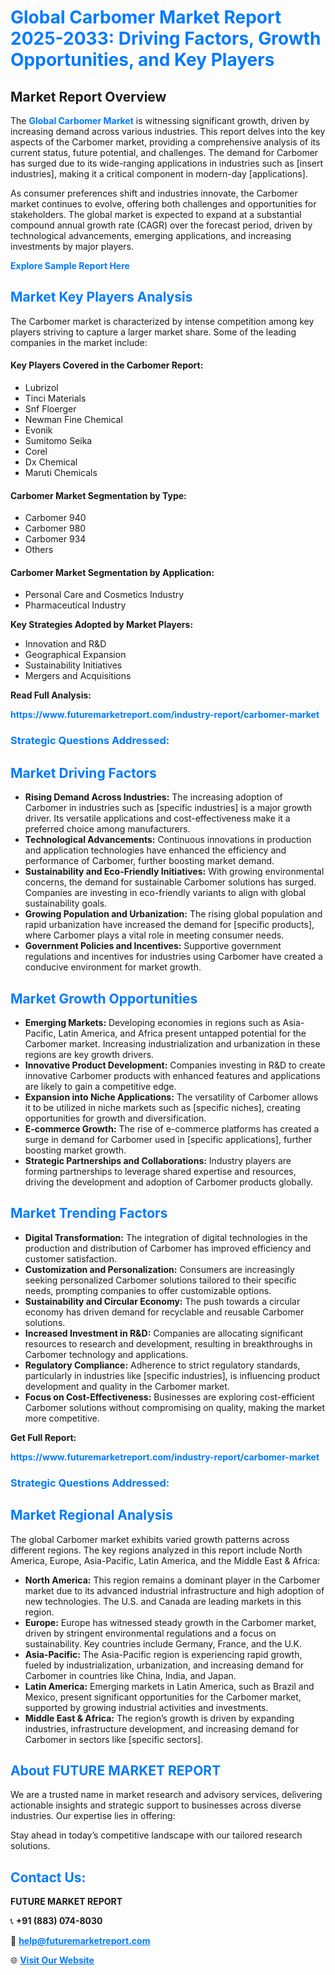 <h1 style="color: #007BFF;">Global Carbomer Market Report 2025-2033: Driving Factors, Growth Opportunities, and Key Players</h1>

<section id="overview">
<h2>Market Report Overview</h2>
<p>The <a href="https://www.futuremarketreport.com/industry-report/carbomer-market" style="color: #007BFF; text-decoration: none;"><strong>Global Carbomer Market</strong></a> is witnessing significant growth, driven by increasing demand across various industries. This report delves into the key aspects of the Carbomer market, providing a comprehensive analysis of its current status, future potential, and challenges. The demand for Carbomer has surged due to its wide-ranging applications in industries such as [insert industries], making it a critical component in modern-day [applications].</p>
<p>As consumer preferences shift and industries innovate, the Carbomer market continues to evolve, offering both challenges and opportunities for stakeholders. The global market is expected to expand at a substantial compound annual growth rate (CAGR) over the forecast period, driven by technological advancements, emerging applications, and increasing investments by major players.</p>
</section>

<section id="overview">
<p><a href="https://www.futuremarketreport.com/request-sample/reportId=30918" style="color: #007BFF; text-decoration: none;"><strong>Explore Sample Report Here</strong></a></p>
</section>

<section id="key-players">
<h2 style="color: #007BFF;">Market Key Players Analysis</h2>
<p>The Carbomer market is characterized by intense competition among key players striving to capture a larger market share. Some of the leading companies in the market include:</p>
<h4>Key Players Covered in the Carbomer Report:</h4>
<ul><li>Lubrizol</li><li>Tinci Materials</li><li>Snf Floerger</li><li>Newman Fine Chemical</li><li>Evonik</li><li>Sumitomo Seika</li><li>Corel</li><li>Dx Chemical</li><li>Maruti Chemicals</li></ul>
<h4>Carbomer Market Segmentation by Type:</h4>
<ul><li>Carbomer 940</li><li>Carbomer 980</li><li>Carbomer 934</li><li>Others</li></ul>

<h4>Carbomer Market Segmentation by Application:</h4>
<ul><li>Personal Care and Cosmetics Industry</li><li>Pharmaceutical Industry</li></ul>
<p><strong>Key Strategies Adopted by Market Players:</strong></p>
<ul>
<li>Innovation and R&D</li>
<li>Geographical Expansion</li>
<li>Sustainability Initiatives</li>
<li>Mergers and Acquisitions</li>
</ul>
</section>

<section>
<p><strong>Read Full Analysis: </strong></p><a href="https://www.futuremarketreport.com/industry-report/carbomer-market" style="color: #007BFF; text-decoration: none;"><strong>https://www.futuremarketreport.com/industry-report/carbomer-market</strong></a>
<h3 style="color: #007BFF;">Strategic Questions Addressed:</h3>
</section>

<section id="driving-factors">
<h2 style="color: #007BFF;">Market Driving Factors</h2>
<ul>
<li><strong>Rising Demand Across Industries:</strong> The increasing adoption of Carbomer in industries such as [specific industries] is a major growth driver. Its versatile applications and cost-effectiveness make it a preferred choice among manufacturers.</li>
<li><strong>Technological Advancements:</strong> Continuous innovations in production and application technologies have enhanced the efficiency and performance of Carbomer, further boosting market demand.</li>
<li><strong>Sustainability and Eco-Friendly Initiatives:</strong> With growing environmental concerns, the demand for sustainable Carbomer solutions has surged. Companies are investing in eco-friendly variants to align with global sustainability goals.</li>
<li><strong>Growing Population and Urbanization:</strong> The rising global population and rapid urbanization have increased the demand for [specific products], where Carbomer plays a vital role in meeting consumer needs.</li>
<li><strong>Government Policies and Incentives:</strong> Supportive government regulations and incentives for industries using Carbomer have created a conducive environment for market growth.</li>
</ul>
</section>

<section id="growth-opportunities">
<h2 style="color: #007BFF;">Market Growth Opportunities</h2>
<ul>
<li><strong>Emerging Markets:</strong> Developing economies in regions such as Asia-Pacific, Latin America, and Africa present untapped potential for the Carbomer market. Increasing industrialization and urbanization in these regions are key growth drivers.</li>
<li><strong>Innovative Product Development:</strong> Companies investing in R&D to create innovative Carbomer products with enhanced features and applications are likely to gain a competitive edge.</li>
<li><strong>Expansion into Niche Applications:</strong> The versatility of Carbomer allows it to be utilized in niche markets such as [specific niches], creating opportunities for growth and diversification.</li>
<li><strong>E-commerce Growth:</strong> The rise of e-commerce platforms has created a surge in demand for Carbomer used in [specific applications], further boosting market growth.</li>
<li><strong>Strategic Partnerships and Collaborations:</strong> Industry players are forming partnerships to leverage shared expertise and resources, driving the development and adoption of Carbomer products globally.</li>
</ul>
</section>

<section id="trending-factors">
<h2 style="color: #007BFF;">Market Trending Factors</h2>
<ul>
<li><strong>Digital Transformation:</strong> The integration of digital technologies in the production and distribution of Carbomer has improved efficiency and customer satisfaction.</li>
<li><strong>Customization and Personalization:</strong> Consumers are increasingly seeking personalized Carbomer solutions tailored to their specific needs, prompting companies to offer customizable options.</li>
<li><strong>Sustainability and Circular Economy:</strong> The push towards a circular economy has driven demand for recyclable and reusable Carbomer solutions.</li>
<li><strong>Increased Investment in R&D:</strong> Companies are allocating significant resources to research and development, resulting in breakthroughs in Carbomer technology and applications.</li>
<li><strong>Regulatory Compliance:</strong> Adherence to strict regulatory standards, particularly in industries like [specific industries], is influencing product development and quality in the Carbomer market.</li>
<li><strong>Focus on Cost-Effectiveness:</strong> Businesses are exploring cost-efficient Carbomer solutions without compromising on quality, making the market more competitive.</li>
</ul>
</section>

<section>
<p><strong>Get Full Report: </strong></p><a href="https://www.futuremarketreport.com/industry-report/carbomer-market" style="color: #007BFF; text-decoration: none;"><strong>https://www.futuremarketreport.com/industry-report/carbomer-market</strong></a>
<h3 style="color: #007BFF;">Strategic Questions Addressed:</h3>
</section>


<section id="regional-analysis">
<h2 style="color: #007BFF;">Market Regional Analysis</h2>
<p>The global Carbomer market exhibits varied growth patterns across different regions. The key regions analyzed in this report include North America, Europe, Asia-Pacific, Latin America, and the Middle East & Africa:</p>
<ul>
<li><strong>North America:</strong> This region remains a dominant player in the Carbomer market due to its advanced industrial infrastructure and high adoption of new technologies. The U.S. and Canada are leading markets in this region.</li>
<li><strong>Europe:</strong> Europe has witnessed steady growth in the Carbomer market, driven by stringent environmental regulations and a focus on sustainability. Key countries include Germany, France, and the U.K.</li>
<li><strong>Asia-Pacific:</strong> The Asia-Pacific region is experiencing rapid growth, fueled by industrialization, urbanization, and increasing demand for Carbomer in countries like China, India, and Japan.</li>
<li><strong>Latin America:</strong> Emerging markets in Latin America, such as Brazil and Mexico, present significant opportunities for the Carbomer market, supported by growing industrial activities and investments.</li>
<li><strong>Middle East & Africa:</strong> The region’s growth is driven by expanding industries, infrastructure development, and increasing demand for Carbomer in sectors like [specific sectors].</li>
</ul>
</section>

<footer>
<h2 style="color: #007BFF;">About FUTURE MARKET REPORT</h2>
<p>We are a trusted name in market research and advisory services, delivering actionable insights and strategic support to businesses across diverse industries. Our expertise lies in offering:</p>

<p>Stay ahead in today’s competitive landscape with our tailored research solutions.</p>

<h2 style="color: #007BFF;">Contact Us:</h2>
<p><strong>FUTURE MARKET REPORT</strong></p>
<p>📞 <strong>+91 (883) 074-8030</strong></p>
<p>📧 <strong><a href="mailto:help@futuremarketreport.com" style="color: #007BFF;">help@futuremarketreport.com</a></strong></p>
<p>🌐 <strong><a href="https://www.futuremarketreport.com/" style="color: #007BFF;">Visit Our Website</a></strong></p>
</footer>
